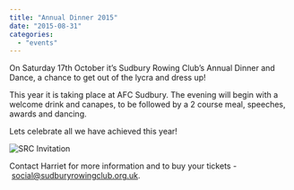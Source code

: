 ```yaml
---
title: "Annual Dinner 2015"
date: "2015-08-31"
categories: 
  - "events"
---
```


On Saturday 17th October it’s Sudbury Rowing Club’s Annual Dinner and Dance, a chance to get out of the lycra and dress up!

This year it is taking place at AFC Sudbury. The evening will begin with a welcome drink and canapes, to be followed by a 2 course meal, speeches, awards and dancing.

Lets celebrate all we have achieved this year!

![SRC Invitation](/assets/news/images/SRC-Invitation-709x1024.jpg)

Contact Harriet for more information and to buy your tickets - [social@sudburyrowingclub.org.uk](mailto:social@sudburyrowingclub.org.uk).

